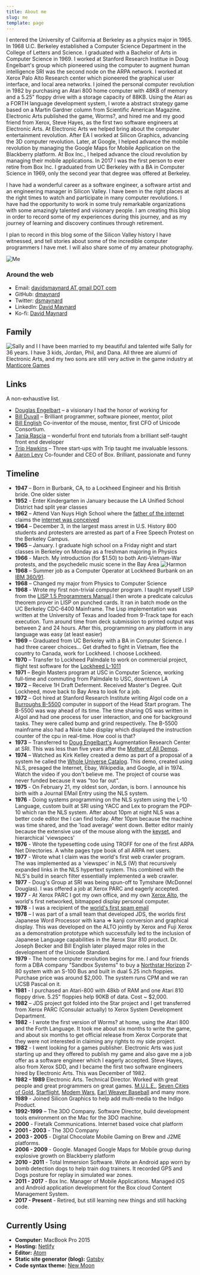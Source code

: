 ```yaml
---
title: About me
slug: me
template: page
---
```


I entered the University of California at Berkeley as a physics major in 1965. In 1968 U.C. Berkeley established a Computer Science Department in the College of Letters and Science. I graduated with a Bachelor of Arts in Computer Science in 1969. I worked at Stanford Research Institue in Doug Engelbart's group which pioneered using the computer to augment human intelligence SRI was the second node on the ARPA network. I worked at Xerox Palo Alto Research center which pioneered the graphical user interface, and local area networks. I joined the personal computer revolution in 1982 by purchasing an Atari 800 home computer with 48KB of memory and a 5.25" floppy drive with a storage capacity of 88KB. Using the Atari as a FORTH language development system, I wrote a abstract strategy game based on a Martin Gardner column from Scientific American Magazine. Electronic Arts published the game, Worms?, and hired me and my good friend from Xerox, Steve Hayes, as the first two software engineers at Electronic Arts. At Electronic Arts we helped bring about the computer entertainment revolution. After EA I worked at Silicon Graphics, advancing the 3D computer revolution. Later, at Google, I helped advance the mobile revolution by managing the Google Maps for Mobile Application on the Blackberry platform. At Box Inc., I helped advance the cloud revolution by managing their mobile applications. In 2017 I was the first person to ever retire from Box Inc.
I graduated from UC Berkeley with a BA in Computer Science in 1969, only the second year that degree was offered at Berkeley.

I have had a wonderful career as a software engineer, a software artist and an engineering manager in Silicon Valley. I have been in the right places at the right times to watch and participate in many computer revolutions. I have had the opportunity to work in some truly remarkable organizations with some amazingly talented and visionary people. I am creating this blog in order to record some of my experiences during this journey, and as my journey of learning and discovery continues through retirement.

I plan to record in this blog some of the Silicon Valley history I have witnessed, and tell stories about some of the incredible computer programmers I have met. I will also share some of my amateur photography.

![Me](../images/dsmheadshot200x250.png)

### Around the web

- Email: [davidsmaynard AT gmail DOT com](mailto:davidsmaynard@gmail.com)
- GitHub: [dmaynard](https://github.com/dmaynard)
- Twitter: [dsmaynard](https://twitter.com/dsmaynard)
- LinkedIn: [David Maynard](https://linkedin.com/in/davidsmaynard)
- Ko-fi: [David Maynard](https://ko-fi.com/davidsmaynard0797)

## Family

![Sally and I](../images/Maynards.jpg)
I have been married to my beautiful and talented wife Sally for 36 years.
I have 3 kids, Jordan, Phil, and Dana. All three are alumni of Electronic Arts, and my two sons are still very active in the game industry at [Manticore Games](https://www.manticoregames.com/)

## Links

A non-exhaustive list.

- [Douglas Engelbart](http://dougengelbart.org/) – a visionary I had the honor of working for
- [Bill Duvall](https://www.youtube.com/watch?v=MKwQ2jFETaQ) – Brilliant programmer, software pioneer, mentor, pilot
- [Bill English](<https://en.wikipedia.org/wiki/Bill_English_(computer_engineer)>) Co-inventor of the mouse, mentor, first CFO of Unicode Consortium.
- [Tania Rascia](http://taniarascia.com/) – wonderful front end tutorials from a brilliant self-taught front end developer
- [Trip Hawkins](https://tmp.ucsb.edu/about/people/trip-hawkins) – Three start-ups with Trip taught me invaluable lessons.
- [Aaron Levy](https://en.wikipedia.org/wiki/Aaron_Levie) Co-founder and CEO of Box. Brilliant, passionate and funny

## Timeline

- **1947** – Born in Burbank, CA, to a Lockheed Engineer and his British bride. One older sister
- **1952** - Enter Kindergarten in January because the LA Unified School District had split year classes
- **1962** – Attend Van Nuys High School where the [father of the internet](https://en.wikipedia.org/wiki/Vint_Cerf) claims the [internet was conceived](https://peoplecentered.net/2017/03/15/vint-cerf-at-sxsw-2017/)
- **1964** – December 3, in the largest mass arrest in U.S. History 800 students and protesters are arrested as part of a Free Speech Protest on the Berkeley Campus.
- **1965** – January. I graduate high school on a Friday night and start classes in Berkeley on Monday as a freshman majoring in Physics
- **1966** - March. My introduction (for \$1.50) to both Anti-Vietnam-War protests, and the psychedelic music scene in the Bay Area
  ![Harmon](../images/Harmon19660325-1.png)
- **1968** – Summer job as a Computer Operator at Lockheed Burbank on an [IBM 360/91](https://en.wikipedia.org/wiki/IBM_System/360_Model_91).
- **1968** – Changed my major from Physics to Computer Science
- **1968** - Wrote my first non-trivial computer program. I taught myself LISP from the [LISP 1.5 Programmers Manual](http://www.softwarepreservation.org/projects/LISP/book/LISP%201.5%20Programmers%20Manual.pdf).I then wrote a predicate calculus theorem prover in LISP on punched cards. It ran in batch mode on the UC Berkeley CDC-6400 Mainframe. The Lisp implementation was written at the University of Texas and loaded from 9-Track tape for each execution. Turn around time from deck submission to printed output was between 2 and 24 hours. After this, programming on any platform in any language was easy (at least easier)
- **1969** – Graduated from UC Berkeley with a BA in Computer Science. I had three career choices... Get drafted to fight in Vietnam, flee the country to Canada, work for Lockheed. I choose Lockheed.
- **1970** – Transfer to Lockheed Palmdale to work on commercial project, flight test software for the [Lockheed L-1011](https://en.wikipedia.org/wiki/Lockheed_L-1011_TriStar)
- **1971** – Begin Masters program at USC in Computer Science, working full-time and commuting from Palmdale to USC, downtown LA
- **1972** – Receive 1H Draft Deferment. Received Master's Degree. Quit Lockheed, move back to Bay Area to look for a job.
- **1972** – Got hired at Stanford Research Institute writing Algol code on a [Burroughs B-5500](https://sky-visions.com/burroughs/) computer in support of the Head Start program. The B-5500 was way ahead of its time. The time sharing OS was written in Algol and had one process for user interaction, and one for background tasks. They were called bump and grind respectively. The B-5500 mainframe also had a Nixie tube display which displayed the instruction counter of the cpu in real-time. How cool is that?
- **1973** – Transferred to [Doug Engelbart's](<(http://dougengelbart.org/)>) Augmentation Research Center at SRI. This was less than five years after the [Mother of All Demos]().
- **1974** – Watched as Kirk Kelley created a demo as part of a proposal of a system he called the [Whole Universe Catalog](https://searchworks.stanford.edu/view/12255791). This demo, created using NLS, presaged the Internet, Ebay, Wikipedia, and Google, all in 1974. Watch the video if you don't believe me. The project of course was never funded because it was "too far out".
- **1975** - On February 21, my oldest son, Jordan, is born. I announce his birth with a Journal EMail Entry using the NLS system.
- **1976** - Doing systems programming on the NLS system using the L-10 Language, custom built at SRI using YACC and Lex to program the PDP-10 which ran the NLS system. After about 10pm at night NLS was a better code editor the I can find today. After 10pm because the machine was time shared, and the 'load average' went down. Better editor mainly because the extensive use of the mouse along with the [keyset](http://www.dougengelbart.org/content/view/273/309/), and hierarchical 'viewspecs'
- **1976** - Wrote the typesetting code using TROFF for one of the first ARPA Net Directories. A white pages type book of all ARPA net users.
- **1977** - Wrote what I claim was the world's first web crawler program. The was implemented as a 'viewspec' in NLS (W) that recursively expanded links in the NLS hypertext system. This combined with the NLS's build in search filter essentially implemented a web crawler.
- **1977** - Doug's Group at SRI was being spun-off to Tymshare (McDonnel Douglas). I was offered a job at Xerox PARC and eagerly accepted.
- **1977** - At Xerox PARC I got my own office, and my own [Xerox Alto](https://www.computerhistory.org/revolution/input-output/14/347), the world's first networked, bitmapped display personal computer.
- **1978** - I was a recipient of the [world's first spam email](https://www.templetons.com/brad/spamreact.html)
- **1978** – I was part of a small team that developed JDS, the worlds first Japanese Word Processor with kana => kanji conversion and graphical display. This was developed on the ALTO jointly by Xerox and Fuji Xerox as a demonstration prototype which successfully led to the inclusion of Japanese Language capabilities in the Xerox Star 810 product. Dr. Joseph Becker and Bill English later played major roles in the development of the Unicode Standard.
- **1979** - The home computer revolution begins for me. I and four friends form a DBA company "Sandbox Systems" to buy a [Northstar Horizon](https://en.wikipedia.org/wiki/North_Star_Horizon) Z-80 system with an S-100 Bus and built in dual 5.25 inch floppies. Purchase price was around \$2,000. The system runs CPM and we ran UCSB Pascal on it.
- **1981** - I purchased an Atari-800 with 48kb of RAM and one Atari 810 floppy drive. 5.25" floppies help 90KB of data. Cost ~ \$2,000.
- **1982** – JDS project got folded into the Star project and I get transferred from Xerox PARC (Consulair actually) to Xerox System Development Department.
- **1982** - I wrote the first version of Worms? at home, using the Atari 800 and the Forth Language. It took me about six months to write the game, and about six months to get official release from Xerox Corporate that they were not interested in claiming any rights to my side project.
- **1982** - I went looking for a games publisher. Electronic Arts was just starting up and they offered to publish my game and also gave me a job offer as a software engineer which I eagerly accepted. Steve Hayes, also from Xerox SDD, and I became the first two software engineers hired by Electronic Arts. This was December of 1982.
- **1982 - 1989** Electronic Arts. Technical Director. Worked with great people and great programmers on great games. [M.U.L.E.](http://www.geekometry.com/2013/11/gamechanger-m-u-l-e/), [Seven Cities of Gold](<https://en.wikipedia.org/wiki/The_Seven_Cities_of_Gold_(video_game)>), [Starflight](https://arstechnica.com/gaming/2012/09/masterpiece-starflight-for-pc/), [Modem Wars](https://en.wikipedia.org/wiki/Modem_Wars), [Earl Weaver Baseball](https://en.wikipedia.org/wiki/Earl_Weaver_Baseball) and many more.
- **1989** - Joined Silicon Graphics to help add multi-media to the Indigo Product.
- **1992-1999** – The 3DO Company. Software Director, build development tools environment on the Mac for the 3DO machine.
- **2000** - Firetalk Communications. Internet based voice chat platform
- **2001 - 2003** - The 3DO Company
- **2003 - 2005** - Digital Chocolate Mobile Gaming on Brew and J2ME platforms.
- **2006 - 2009** - Google. Managed Google Maps for Mobile group during explosive growth on Blackberry platform
- **2010 - 2011** - Total Immersion Software. Wrote an Android app worn by bomb detection dogs to help train dog trainers. It recorded GPS and Dogs posture for replay in simulated war zones.
- **2011 - 2017** - Box Inc. Manager of Mobile Applications. Managed iOS and Android application development for the Box cloud Content Management System.
- **2017 - Present** - Retired, but still learning new things and still hacking code.

## Currently Using

- **Computer:** MacBook Pro 2015
- **Hosting:** [Netlify](https://netlify.com)
- **Editor:** [Atom](https://code.atom.io/)
- **Static site generator (blog):** [Gatsby](https://gatsbyjs.org)
- **Code syntax theme:** [New Moon](https://taniarascia.github.io/new-moon)
